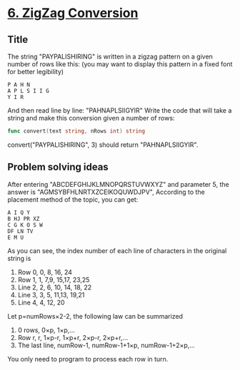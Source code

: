 # [6. ZigZag Conversion](https://leetcode.com/problems/zigzag-conversion/)

## Title

The string "PAYPALISHIRING" is written in a zigzag pattern on a given number of rows like this: (you may want to display this pattern in a fixed font for better legibility)

```text
P A H N
A P L S I I G
Y I R
```

And then read line by line: "PAHNAPLSIIGYIR"
Write the code that will take a string and make this conversion given a number of rows:

```go
func convert(text string, nRows int) string
```

convert("PAYPALISHIRING", 3) should return "PAHNAPLSIIGYIR".

## Problem solving ideas

After entering "ABCDEFGHIJKLMNOPQRSTUVWXYZ" and parameter 5, the answer is "AGMSYBFHLNRTXZCEIKOQUWDJPV",
According to the placement method of the topic, you can get:

```text
A I Q Y
B HJ PR XZ
C G K O S W
DF LN TV
E M U
```

As you can see, the index number of each line of characters in the original string is

1. Row 0, 0, 8, 16, 24
1. Row 1, 1, 7,9, 15,17, 23,25
1. Line 2, 2, 6, 10, 14, 18, 22
1. Line 3, 3, 5, 11,13, 19,21
1. Line 4, 4, 12, 20

Let p=numRows×2-2, the following law can be summarized

1. 0 rows, 0×p, 1×p,...
1. Row r, r, 1×p-r, 1×p+r, 2×p-r, 2×p+r,...
1. The last line, numRow-1, numRow-1+1×p, numRow-1+2×p,...

You only need to program to process each row in turn.